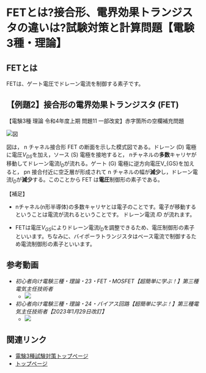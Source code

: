 # FETとは?接合形、電界効果トランジスタの違いは?試験対策と計算問題【電験3種・理論】

## FETとは

FETは、ゲート電圧でドレーン電流を制御する素子です。

## 【例題2】接合形の電界効果トランジスタ (FET) 

【電験3種 理論 令和4年度上期 問題11 一部改変】赤字箇所の空欄補充問題

![図](./assets/4-1-fet1.jpg) 

図は， n チャネル接合形 FET の断面を示した模式図である。ドレーン (D) 電極に電圧$V_{DS}$を加え，ソース (S) 電極を接地すると， nチャネルの**多数**キャリヤが移動してドレーン電流$I_D$が流れる。ゲート (G) 電極に逆方向電圧V_{GS}を加えると， pn 接合付近に空乏層が形成されて n チャネルの幅が**減少**し，ドレーン電流$I_D$が**減少**する。このことから FET は**電圧**制御形の素子である。

【補足】
- nチャネル(n形半導体)の多数キャリヤとは電子のことです。電子が移動するということは電流が流れるということです。
ドレーン電流 𝐼D が流れます。

- FETは電圧$V_{GS}$によりドレーン電流$I_D$を調整できるため、電圧制御形の素子といいます。ちなみに、バイポーラトランジスタはベース電流で制御するため電流制御形の素子といいます。

## 参考動画

- *初心者向け電験三種・理論・23・FET・MOSFET【超簡単に学ぶ！】第三種電気主任技術者*
    - [![](https://img.youtube.com/vi/ppBqINRuVA8/0.jpg)](https://www.youtube.com/watch?v=ppBqINRuVA8)
- *初心者向け電験三種・理論・24・バイアス回路【超簡単に学ぶ！】第三種電気主任技術者【2023年1月29日改訂】*
    - [![](https://img.youtube.com/vi/Ji3zjsrMeKY/0.jpg)](https://www.youtube.com/watch?v=Ji3zjsrMeKY)

## 関連リンク

- [電験3種試験対策トップページ](../index.md)
- [トップページ](../../../index.md)